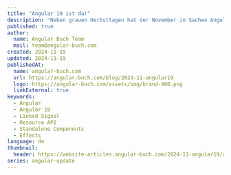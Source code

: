 ```yaml
---
title: "Angular 19 ist da!"
description: "Neben grauen Herbsttagen hat der November in Sachen Angular einiges zu bieten: Am 19. November 2024 wurde die neue Major-Version Angular 19 releaset! Angular bringt mit der Resource API und dem Linked Signal einige neue Features mit. Standalone Components müssen außerdem nicht mehr explizit als solche markiert werden. Wir stellen in diesem Blogpost alle wichtigen Neuerungen vor!"
published: true
author:
  name: Angular Buch Team
  mail: team@angular-buch.com
created: 2024-11-19
updated: 2024-11-19
publishedAt:
  name: angular-buch.com
  url: https://angular-buch.com/blog/2024-11-angular19
  logo: https://angular-buch.com/assets/img/brand-400.png
  linkExternal: true
keywords:
  - Angular
  - Angular 19
  - Linked Signal
  - Resource API
  - Standalone Components
  - Effects
language: de
thumbnail:
  header: https://website-articles.angular-buch.com/2024-11-angular19/angular19.jpg
series: angular-update
---
```

